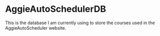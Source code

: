 # AggieAutoSchedulerDB

This is the database I am currently using to store the courses used in the AggieAutoScheduler website.

